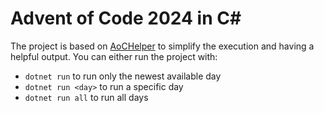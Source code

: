 # Advent of Code 2024 in C#

The project is based on [AoCHelper](https://github.com/eduherminio/AoCHelper) to simplify the execution and having a helpful output.
You can either run the project with:

-   `dotnet run` to run only the newest available day
-   `dotnet run <day>` to run a specific day
-   `dotnet run all` to run all days
